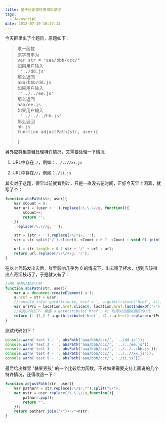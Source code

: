 ```yaml
---
title: 基于给定路径求相对路径
tags:
  - Javascript
date: 2012-07-19 10:27:13
---
```


今天群里出了个题目，原题如下：
> <pre>求一函数
> 原字符串为
> var str = "aaa/bbb/ccc/"
> 如果用户输入
>  '../dd.js'
> 那么返回
> aaa/bbb/dd.js
> 如果用户输入
>  '../../ee.js'
> 那么返回
> aaa/ee.js
> 如果用户输入
>  '../../../hh.js'
> 那么返回
> hh.js
> function adjustPath(str, user){
>
> }</pre>

另外应群里童鞋处理特许情况，又需要处理一下情况

1.  URL中存在`./`，例如：`../..//xx.js`

2.  URL中存在`//`，例如：`./ii.js`

其实对于这题，很早以前就看到过，只是一直没去花时间，正好今天早上闲着，就写了个：
```javascript
function absPath(str, user){
	var sCount = 0;
	var url = (user + '').replace(/\.\.\//g, function(){
		sCount++;
		return '';
	})
	.replace(/\.\//g, '');

	str = (str + '').replace(/\/+$/, '');
	str = str.split('/').slice(0, sCount > 0 ? -sCount : void 0).join('/');

	url = str.length > 0 ? str + '/' + url : url;
	return url.replace(/\/\/+/g, '/');
}
```

在以上代码发出去后，群里影响几乎为 0 的情况下，出去喝了杯水，想到应该得出点奇淫技巧了，于是就又有了：
```javascript
//MS 还是比较给力的
function absPath(str, user){
	var a = document.createElement('a');
	a.href = str + user;
	//console.info('getAttribute, href = ', a.getAttribute('href', 4));
	var urlPri = location.href.slice(0, location.href.lastIndexOf('/') + 1);
	//实际只有IE7- 需要 a.getAttribute('href', 4) 取得浏览器拼接好的URL
	return (!-[1,] ? a.getAttribute('href', 4) : a.href).replace(urlPri, '');
}
```

测试代码如下：
```javascript
console.warn('test 1 - ', absPath('aaa/bbb/ccc/', '../dd.js'));
console.warn('test 2 - ', absPath('aaa/bbb/ccc/', '../../ee.js'));
console.warn('test 3 - ', absPath('aaa/bbb/ccc/', '../../../hh.js'));
console.warn('test 4 - ', absPath('aaa/bbb/ccc/', '../..//xx.js'));
console.warn('test 5 - ', absPath('aaa/bbb/ccc/', './ii.js'));
```

最后给出群里 "糖果男孩" 的一个比较给力函数，不过如果需要支持上面说的几个特许情况，还得改造一下：
```javascript
function adjustPath(str, user){
	var patharr = str.replace(/\/$/,"").split("\/");
	var nstr = user.replace(/\.\.\//g,function(){
		patharr.pop();
		return "";
	});
	return patharr.join("/")+"/"+nstr;
}
```